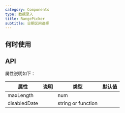 ```yaml
---
category: Components
type: 数据录入
title: RangePicker
subtitle: 日期区间选择
---
```



## 何时使用


## API



属性说明如下：

| 属性 | 说明 | 类型 | 默认值 |
| --- | --- | --- | --- |
| maxLength |  | num |  |
| disabledDate |  | string or function |  |


